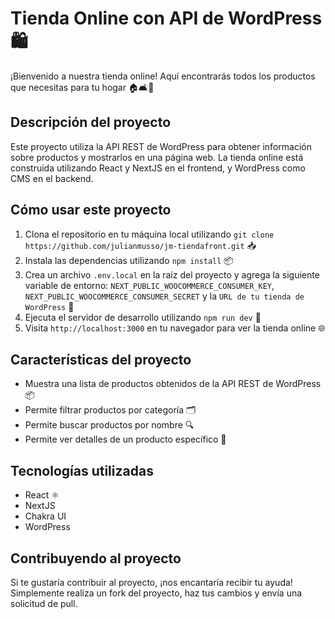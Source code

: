 # Tienda Online con API de WordPress 🛍️

¡Bienvenido a nuestra tienda online! Aquí encontrarás todos los productos que necesitas para tu hogar 🏠🛋️🚪

## Descripción del proyecto

Este proyecto utiliza la API REST de WordPress para obtener información sobre productos y mostrarlos en una página web. La tienda online está construida utilizando React y NextJS en el frontend, y WordPress como CMS en el backend.

## Cómo usar este proyecto

1. Clona el repositorio en tu máquina local utilizando `git clone https://github.com/julianmusso/jm-tiendafront.git` 📥
2. Instala las dependencias utilizando `npm install` 📦
3. Crea un archivo `.env.local` en la raíz del proyecto y agrega la siguiente variable de entorno: `NEXT_PUBLIC_WOOCOMMERCE_CONSUMER_KEY`, `NEXT_PUBLIC_WOOCOMMERCE_CONSUMER_SECRET` y la `URL de tu tienda de WordPress` 🔑
4. Ejecuta el servidor de desarrollo utilizando `npm run dev` 🏃
5. Visita `http://localhost:3000` en tu navegador para ver la tienda online 🌐

## Características del proyecto

- Muestra una lista de productos obtenidos de la API REST de WordPress 📦
- Permite filtrar productos por categoría 🗂️
- Permite buscar productos por nombre 🔍
- Permite ver detalles de un producto específico 🛒

## Tecnologías utilizadas

- React ⚛️
- NextJS
- Chakra UI
- WordPress

## Contribuyendo al proyecto

Si te gustaría contribuir al proyecto, ¡nos encantaría recibir tu ayuda! Simplemente realiza un fork del proyecto, haz tus cambios y envía una solicitud de pull. 
